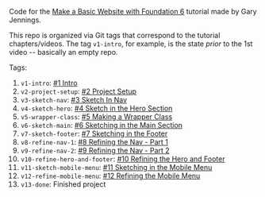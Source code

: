 Code for the [Make a Basic Website with Foundation 6](https://www.youtube.com/playlist?list=PL6oNLEZTnXsg2f3scFapWJsjywyMKpsF9)
tutorial made by Gary Jennings.

This repo is organized via Git tags that correspond to the tutorial
chapters/videos. The tag `v1-intro`, for example, is the state *prior*
to the 1st video -- basically an empty repo.  

Tags:

1. `v1-intro`: [#1 Intro](https://www.youtube.com/watch?v=2QcpR6cHpnk&index=1&list=PL6oNLEZTnXsg2f3scFapWJsjywyMKpsF9)
2. `v2-project-setup`: [#2 Project Setup ](https://www.youtube.com/watch?v=WlqTTBul7ik&list=PL6oNLEZTnXsg2f3scFapWJsjywyMKpsF9&index=2)
3. `v3-sketch-nav`: [#3 Sketch In Nav](https://www.youtube.com/watch?v=GLmSHl_Sm4I&list=PL6oNLEZTnXsg2f3scFapWJsjywyMKpsF9&index=3)
4. `v4-sketch-hero`: [#4 Sketch in the Hero Section](https://www.youtube.com/watch?v=w1hrn8Ge7uM&list=PL6oNLEZTnXsg2f3scFapWJsjywyMKpsF9&index=4)
5. `v5-wrapper-class`: [#5 Making a Wrapper Class](https://www.youtube.com/watch?v=kXHoNdomHAs&list=PL6oNLEZTnXsg2f3scFapWJsjywyMKpsF9&index=5)
6. `v6-sketch-main`: [#6 Sketching in the Main Section](https://www.youtube.com/watch?v=j8QbGRzCm4g&list=PL6oNLEZTnXsg2f3scFapWJsjywyMKpsF9&index=6)
7. `v7-sketch-footer`: [#7 Sketching in the Footer](https://www.youtube.com/watch?v=JU4IWaeWW5M&list=PL6oNLEZTnXsg2f3scFapWJsjywyMKpsF9&index=7)
8. `v8-refine-nav-1`: [#8 Refining the Nav - Part 1](https://www.youtube.com/watch?v=ycroH1LtPdw&list=PL6oNLEZTnXsg2f3scFapWJsjywyMKpsF9&index=8)
9. `v9-refine-nav-2`: [#9 Refining the Nav - Part 2](https://www.youtube.com/watch?v=yc0CFxYRmrA&list=PL6oNLEZTnXsg2f3scFapWJsjywyMKpsF9&index=9)
10. `v10-refine-hero-and-footer`: [#10 Refining the Hero and Footer](https://www.youtube.com/watch?v=btWnH3Nyr54&list=PL6oNLEZTnXsg2f3scFapWJsjywyMKpsF9&index=10)
11. `v11-sketch-mobile-menu`: [#11 Sketching in the Mobile Menu](https://www.youtube.com/watch?v=kOWfSdYVq6Q&list=PL6oNLEZTnXsg2f3scFapWJsjywyMKpsF9&index=11)
12. `v12-refine-mobile-menu`: [#12 Refining the Mobile Menu](https://www.youtube.com/watch?v=pi29Zcl9ffg&list=PL6oNLEZTnXsg2f3scFapWJsjywyMKpsF9&index=12)
13. `v13-done`: Finished project
